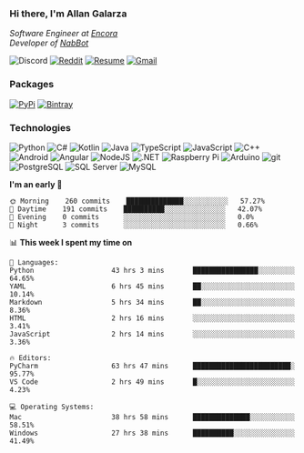 ### Hi there, I'm Allan Galarza
*Software Engineer at [Encora](https://encora.com)*  
*Developer of [NabBot](https://nabbot.xyz)*

![Discord](https://img.shields.io/badge/Galarzaa%238515-7289DA?logo=discord&style=flat-square&logoColor=white)
[![Reddit](https://img.shields.io/badge//u/Galarzaa-FF4500?logo=reddit&style=flat-square&logoColor=white)](https://reddit.com/u/Galarzaa)
[![Resume](https://img.shields.io/badge/Resume-000000?logo=github&style=flat-square&logoColor=white)](https://galarzaa90.github.io)
[![Gmail](https://img.shields.io/badge/Email-D14836?logo=gmail&style=flat-square&logoColor=white)](mailto:allan.galarza@gmail.com)

### Packages
[![PyPi](https://img.shields.io/badge/PyPi-3775A9?logo=pypi&style=flat-square&logoColor=white)](https://pypi.org/user/Galarzaa90/)
[![Bintray](https://img.shields.io/badge/Bintray-43A047?logo=jfrog-bintray&style=flat-square&logoColor=white)](https://bintray.com/galarzaa90/maven)

### Technologies
![Python](https://img.shields.io/badge/Python-4B8BBE?style=flat-square&logo=python&logoColor=white)
![C#](https://img.shields.io/badge/C%23-690081?style=flat-square&logo=c-sharp&logoColor=white)
![Kotlin](https://img.shields.io/badge/Kotlin-5848F4?logo=kotlin&style=flat-square&logoColor=white)
![Java](https://img.shields.io/badge/Java-ED8B00?style=flat-square&logo=java)
![TypeScript](https://img.shields.io/badge/TypeScript-007ACC?style=flat-square&logo=typescript)
![JavaScript](https://img.shields.io/badge/JavaScript-323330?style=flat-square&logo=javascript&logoColor=white)
![C++](https://img.shields.io/badge/C%2B%2B-0180CD?style=flat-square&logo=c%2B%2B)
![Android](https://img.shields.io/badge/Android-78C257?style=flat-square&logo=android&logoColor=white)
![Angular](https://img.shields.io/badge/Angular-C3002F?style=flat-square&logo=angular)
![NodeJS](https://img.shields.io/badge/NodeJS-3C873A?style=flat-square&logo=node.js&logoColor=white)
![.NET](https://img.shields.io/badge/.NET-690081?style=flat-square&logo=.net)
![Raspberry Pi](https://img.shields.io/badge/RaspberryPi-C41949?style=flat-square&logo=raspberry-pi)
![Arduino](https://img.shields.io/badge/Arduino-00979D?style=flat-square&logo=arduino&logoColor=white)
![git](https://img.shields.io/badge/git-F05133?style=flat-square&logo=git&logoColor=white)
![PostgreSQL](https://img.shields.io/badge/PostgreSQL-0064a5?style=flat-square&logo=postgresql)
![SQL Server](https://img.shields.io/badge/SQL_Server-E02E28?style=flat-square&logo=microsoft-sql-server)
![MySQL](https://img.shields.io/badge/MySQL-00758F?style=flat-square&logo=mysql&logoColor=white)

<!--
**Galarzaa90/Galarzaa90** is a ✨ _special_ ✨ repository because its `README.md` (this file) appears on your GitHub profile.

Here are some ideas to get you started:

- 🔭 I’m currently working on ...
- 🌱 I’m currently learning ...
- 👯 I’m looking to collaborate on ...
- 🤔 I’m looking for help with ...
- 💬 Ask me about ...
- 📫 How to reach me: ...
- 😄 Pronouns: ...
- ⚡ Fun fact: ...
-->

<!--START_SECTION:waka-->
**I'm an early 🐤** 

```text
🌞 Morning    260 commits    ██████████████░░░░░░░░░░░   57.27% 
🌆 Daytime    191 commits    ██████████░░░░░░░░░░░░░░░   42.07% 
🌃 Evening    0 commits      ░░░░░░░░░░░░░░░░░░░░░░░░░   0.0% 
🌙 Night      3 commits      ░░░░░░░░░░░░░░░░░░░░░░░░░   0.66%

```


📊 **This week I spent my time on** 

```text
💬 Languages: 
Python                   43 hrs 3 mins       ████████████████░░░░░░░░░   64.65% 
YAML                     6 hrs 45 mins       ██░░░░░░░░░░░░░░░░░░░░░░░   10.14% 
Markdown                 5 hrs 34 mins       ██░░░░░░░░░░░░░░░░░░░░░░░   8.36% 
HTML                     2 hrs 16 mins       ░░░░░░░░░░░░░░░░░░░░░░░░░   3.41% 
JavaScript               2 hrs 14 mins       ░░░░░░░░░░░░░░░░░░░░░░░░░   3.36%

🔥 Editors: 
PyCharm                  63 hrs 47 mins      ████████████████████████░   95.77% 
VS Code                  2 hrs 49 mins       █░░░░░░░░░░░░░░░░░░░░░░░░   4.23%

💻 Operating Systems: 
Mac                      38 hrs 58 mins      ██████████████░░░░░░░░░░░   58.51% 
Windows                  27 hrs 38 mins      ██████████░░░░░░░░░░░░░░░   41.49%

```


<!--END_SECTION:waka-->
